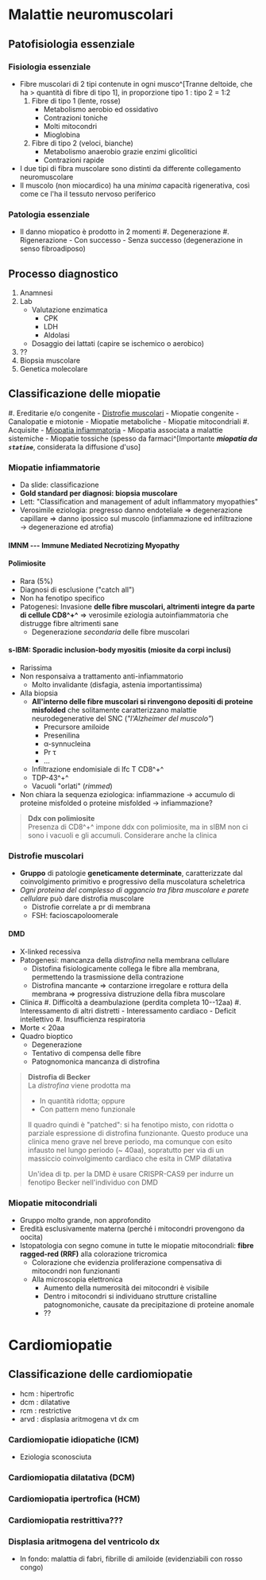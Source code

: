 <!-- Thu Apr  7 14:13:53 CEST 2022 --> 

# Malattie neuromuscolari

## Patofisiologia essenziale

### Fisiologia essenziale
- Fibre muscolari di 2 tipi contenute in ogni musco^[Tranne deltoide, che ha > quantità di fibre di tipo 1], in proporzione tipo 1 : tipo 2 = 1:2
	1. Fibre di tipo 1 (lente, rosse)
		- Metabolismo aerobio ed ossidativo
		- Contrazioni toniche
		- Molti mitocondri
		- Mioglobina
	2. Fibre di tipo 2 (veloci, bianche)
		- Metabolismo anaerobio grazie enzimi glicolitici
		- Contrazioni rapide
- I due tipi di fibra muscolare sono distinti da differente collegamento neuromuscolare
- Il muscolo (non miocardico) ha una _minima_ capacità rigenerativa, così come ce l'ha il tessuto nervoso periferico

### Patologia essenziale
- Il danno miopatico è prodotto in 2 momenti
	#. Degenerazione
	#. Rigenerazione
		- Con successo
		- Senza successo (degenerazione in senso fibroadiposo)

## Processo diagnostico
1. Anamnesi
2. Lab
	- Valutazione enzimatica
		- CPK
		- LDH
		- Aldolasi
	- Dosaggio dei lattati (capire se ischemico o aerobico)
3. ??
4. Biopsia muscolare
5. Genetica molecolare

## Classificazione delle miopatie
#. Ereditarie e/o congenite
	- [Distrofie muscolari](#distrofie-muscolari)
	- Miopatie congenite
	- Canalopatie e miotonie
	- Miopatie metaboliche
	- Miopatie mitocondriali
#. Acquisite
	- [Miopatia infiammatoria](#miopatie-infiammatorie)
	- Miopatia associata a malattie sistemiche
	- Miopatie tossiche (spesso da farmaci^[Importante ___miopatia da `statine`___, considerata la diffusione d'uso]

### Miopatie infiammatorie
- Da slide: classificazione
- __Gold standard per diagnosi: biopsia muscolare__
- Lett: "Classification and management of adult inflammatory myopathies"
- Verosimile eziologia: pregresso danno endoteliale ⇒ degenerazione capillare ⇒ danno ipossico sul muscolo (infiammazione ed infiltrazione → degenerazione ed atrofia)

#### IMNM --- Immune Mediated Necrotizing Myopathy

#### Polimiosite
- Rara (5%)
- Diagnosi di esclusione ("catch all")
- Non ha fenotipo specifico
- Patogenesi: Invasione __delle fibre muscolari, altrimenti integre da parte di cellule CD8^+^__ ⇒ verosimile eziologia autoinfiammatoria che distrugge fibre altrimenti sane
	- Degenerazione _secondaria_ delle fibre muscolari

#### s-IBM: Sporadic inclusion-body myositis (miosite da corpi inclusi)
- Rarissima
- Non responsaiva a trattamento anti-infiammatorio
	- Molto invalidante (disfagia, astenia importantissima)
- Alla biopsia
	- __All'interno delle fibre muscolari si rinvengono depositi di proteine misfolded__ che solitamente caratterizzano malattie neurodegenerative del SNC (_"l'Alzheimer del muscolo"_)
		- Precursore amiloide
		- Presenilina
		- α-synnucleina
		- Pr τ
		- ...
	- Infiltrazione endomisiale di lfc T CD8^+^
	- TDP-43^+^
	- Vacuoli "orlati" (_rimmed_)
- Non chiara la sequenza eziologica: infiammazione → accumulo di proteine misfolded o proteine misfolded → infiammazione?

> __Ddx con polimiosite__  
> Presenza di CD8^+^ impone ddx con polimiosite, ma in sIBM non ci sono i vacuoli e gli accumuli. Considerare anche la clinica

### Distrofie muscolari
- __Gruppo__ di patologie __geneticamente determinate__, caratterizzate dal coinvolgimento primitivo e progressivo della muscolatura scheletrica
- _Ogni proteina del complesso di aggancio tra fibra muscolare e parete cellulare_ può dare distrofia muscolare
	- Distrofie correlate a pr di membrana
	- FSH: facioscapoloomerale

#### DMD
- X-linked recessiva
- Patogenesi: mancanza della _distrofina_ nella membrana cellulare
	- Distofina fisiologicamente collega le fibre alla membrana, permettendo la trasmissione della contrazione
	- Distrofina mancante ⇒ contarzione irregolare e rottura della membrana ⇒ progressiva distruzione della fibra muscolare
- Clinica
	#. Difficoltà a deambulazione (perdita completa 10--12aa)
	#. Interessamento di altri distretti
		- Interessamento cardiaco
		- Deficit intellettivo
	#. Insufficienza respiratoria
- Morte < 20aa
- Quadro bioptico
	- Degenerazione
	- Tentativo di compensa delle fibre
	- Patognomonica mancanza di distrofina

> __Distrofia di Becker__  
> La _distrofina_ viene prodotta ma
>
>- In quantità ridotta; oppure
>- Con pattern meno funzionale
>
>Il quadro quindi è "patched": si ha fenotipo misto, con ridotta o parziale espressione di distrofina funzionante. Questo produce una clinica meno grave nel breve periodo, ma comunque con esito infausto nel lungo periodo (~ 40aa), sopratutto per via di un massiccio coinvolgimento cardiaco che esita in CMP dilatativa
>
>Un'idea di tp. per la DMD è usare CRISPR-CAS9 per indurre un fenotipo Becker nell'individuo con DMD

### Miopatie mitocondriali
- Gruppo molto grande, non approfondito
- Eredità esclusivamente materna (perché i mitocondri provengono da oocita)
- Istopatologia con segno comune in tutte le miopatie mitocondriali: __fibre ragged-red (RRF)__ alla colorazione tricromica
	- Colorazione che evidenzia proliferazione compensativa di mitocondri non funzionanti
	- Alla microscopia elettronica
		- Aumento della numerosità dei mitocondri è visibile
		- Dentro i mitocondri si individuano strutture cristalline patognomoniche, causate da precipitazione di proteine anomale
		- ??

# Cardiomiopatie

## Classificazione delle cardiomiopatie
- hcm : hipertrofic
- dcm : dilatative
- rcm : restrictive
- arvd : displasia aritmogena vt dx cm

### Cardiomiopatie idiopatiche (ICM)
- Eziologia sconosciuta

### Cardiomiopatia dilatativa (DCM)

### Cardiomiopatia ipertrofica (HCM)

### Cardiomiopatia restrittiva???

### Displasia aritmogena del ventricolo dx

- In fondo: malattia di fabri, fibrille di amiloide (evidenziabili con rosso congo)
